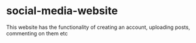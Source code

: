 # social-media-website
This website has the functionality of creating an account, uploading posts, commenting on them etc
